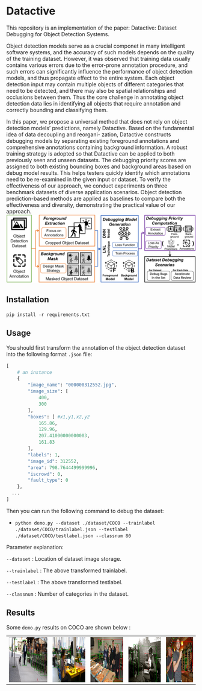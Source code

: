 # Datactive

This repository is an implementation of the paper: Datactive: Dataset Debugging for Object Detection Systems.

Object detection models serve as a crucial componet in many intelligent software systems, and the accuracy of
such models depends on the quality of the training dataset.
However, it was observed that training data usually contains
various errors due to the error-prone annotation procedure,
and such errors can significantly influence the performance of
object detection models, and thus propagate effect to the entire
system. Each object detection input may contain multiple objects
of different categories that need to be detected, and there may
also be spatial relationships and occlusions between them. Thus
the core challenge in annotating object detection data lies in
identifying all objects that require annotation and correctly
bounding and classifying them.

In this paper, we propose a universal method that does not
rely on object detection models’ predictions, namely Datactive.
Based on the fundamental idea of data decoupling and reorgani-
zation, Datactive constructs debugging models by separating
existing foreground annotations and comprehensive annotations
containing background information. A robust training strategy
is adopted so that Datactive can be applied to both previously
seen and unseen datasets. The debugging priority scores are
assigned to both existing bounding boxes and background areas
based on debug model results. This helps testers quickly identify
which annotations need to be re-examined in the given input or
dataset. To verify the effectiveness of our approach, we conduct
experiments on three benchmark datasets of diverse application
scenarios. Object detection prediction-based methods are applied
as baselines to compare both the effectiveness and diversity,
demonstrating the practical value of our approach.
![overview](./pictures/overview.Png) 

## Installation
`pip install -r requirements.txt`

## Usage
You should first transform the annotation of the object detection dataset into the following format `.json` file:
```python
[
    # an instance
    {
        "image_name": "000000312552.jpg",
        "image_size": [
            400,
            300
        ],
        "boxes": [ #x1,y1,x2,y2
            165.86,
            129.96,
            207.41000000000003,
            161.83
        ],
        "labels": 1,
        "image_id": 312552,
        "area": 798.7644499999996,
        "iscrowd": 0,
        "fault_type": 0
    },
  ...
]
```

Then you can run the following command to debug the dataset:
+ `python demo.py --dataset ./dataset/COCO --trainlabel ./dataset/COCO/trainlabel.json --testlabel ./dataset/COCO/testlabel.json --classnum 80`

Parameter explanation:

`--dataset` : Location of dataset image storage.

`--trainlabel` : The above transformed trainlabel.

`--testlabel` : The above transformed testlabel.

`--classnum` : Number of categories in the dataset.

## Results
Some `demo.py` results on COCO are shown below :
<div><table frame=void>	<!--用了<div>进行封装-->
	<tr>
        <td><div><center>	<!--每个格子内是图片加标题-->
        	<img src="./pictures/35.png"
                 height="120"/>	<!--高度设置-->
        	<br>	<!--换行-->
        </center></div></td>    
     	<td><div><center>	<!--第二张图片-->
    		<img src="./pictures/67.png"
                 height="120"/>	
    		<br>
        </center></div></td>
        <td><div><center>	<!--每个格子内是图片加标题-->
        	<img src="./pictures/111.png"
                 height="120"/>	<!--高度设置-->
        	<br>	<!--换行-->
        </center></div></td> 
        <td><div><center>	<!--每个格子内是图片加标题-->
        	<img src="./pictures/123.png"
                 height="120"/>	<!--高度设置-->
        	<br>	<!--换行-->
        </center></div></td> 
        <td><div><center>	<!--每个格子内是图片加标题-->
        	<img src="./pictures/141.png"
                 height="120"/>	<!--高度设置-->
        	<br>	<!--换行-->
        </center></div></td> 
	</tr>
</table></div>

